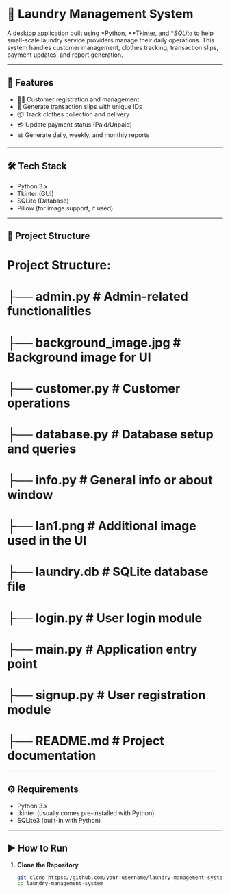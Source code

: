 # 🧺 Laundry Management System

A desktop application built using *Python, **Tkinter, and **SQLite* to help small-scale laundry service providers manage their daily operations. This system handles customer management, clothes tracking, transaction slips, payment updates, and report generation.

---

## 🚀 Features

- 🧑‍💼 Customer registration and management
- 🧾 Generate transaction slips with unique IDs
- 📦 Track clothes collection and delivery
- 💳 Update payment status (Paid/Unpaid)
- 📊 Generate daily, weekly, and monthly reports

---

## 🛠 Tech Stack

- Python 3.x
- Tkinter (GUI)
- SQLite (Database)
- Pillow (for image support, if used)

---

## 📂 Project Structure
# Project Structure:
# ├── admin.py              # Admin-related functionalities
# ├── background_image.jpg  # Background image for UI
# ├── customer.py           # Customer operations
# ├── database.py           # Database setup and queries
# ├── info.py               # General info or about window
# ├── lan1.png              # Additional image used in the UI
# ├── laundry.db            # SQLite database file
# ├── login.py              # User login module
# ├── main.py               # Application entry point
# ├── signup.py             # User registration module
# ├── README.md             # Project documentation




---



## ⚙️ Requirements

- Python 3.x
- tkinter (usually comes pre-installed with Python)
- SQLite3 (built-in with Python)

---

## ▶️ How to Run

1. **Clone the Repository**
   ```bash
   git clone https://github.com/your-username/laundry-management-system.git
   cd laundry-management-system

